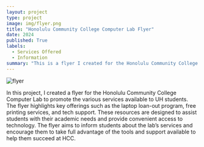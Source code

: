 ```yaml
---
layout: project
type: project
image: img/flyer.png
title: "Honolulu Community College Computer Lab Flyer"
date: 2024
published: True
labels:
  - Services Offered
  - Information
summary: "This is a flyer I created for the Honolulu Community College Computer Lab in 2024."
---
```



![flyer](https://github.com/user-attachments/assets/10afa991-c68b-4399-bfab-c0caffcb76b4)


In this project, I created a flyer for the Honolulu Community College Computer Lab to promote the various services available to UH students. The flyer highlights key offerings such as the laptop loan-out program, free printing services, and tech support. These resources are designed to assist students with their academic needs and provide convenient access to technology. The flyer aims to inform students about the lab’s services and encourage them to take full advantage of the tools and support available to help them succeed at HCC.
